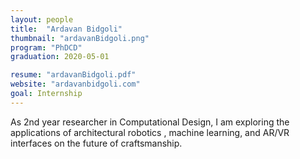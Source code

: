```yaml
---
layout: people
title:  "Ardavan Bidgoli"
thumbnail: "ardavanBidgoli.png"
program: "PhDCD"
graduation: 2020-05-01

resume: "ardavanBidgoli.pdf"
website: "ardavanbidgoli.com"
goal: Internship
---
```


As 2nd year researcher in Computational Design, I am exploring the applications of architectural robotics , machine learning, and AR/VR interfaces on the future of craftsmanship.
